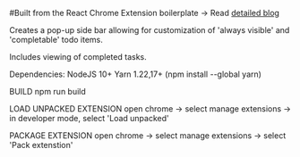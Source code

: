 #Built from the React Chrome Extension boilerplate -> Read [detailed blog](https://medium.com/@satendra02/create-chrome-extension-with-reactjs-using-inject-page-strategy-137650de1f39)

Creates a pop-up side bar allowing for customization of 'always visible' and 'completable' todo items.

Includes viewing of completed tasks.

Dependencies:
NodeJS 10+
Yarn 1.22,17+ (npm install --global yarn)



BUILD 
npm run build

LOAD UNPACKED EXTENSION
open chrome -> select manage extensions -> in developer mode, select 'Load unpacked'

PACKAGE EXTENSION
open chrome -> select manage extensions -> select 'Pack extenstion'